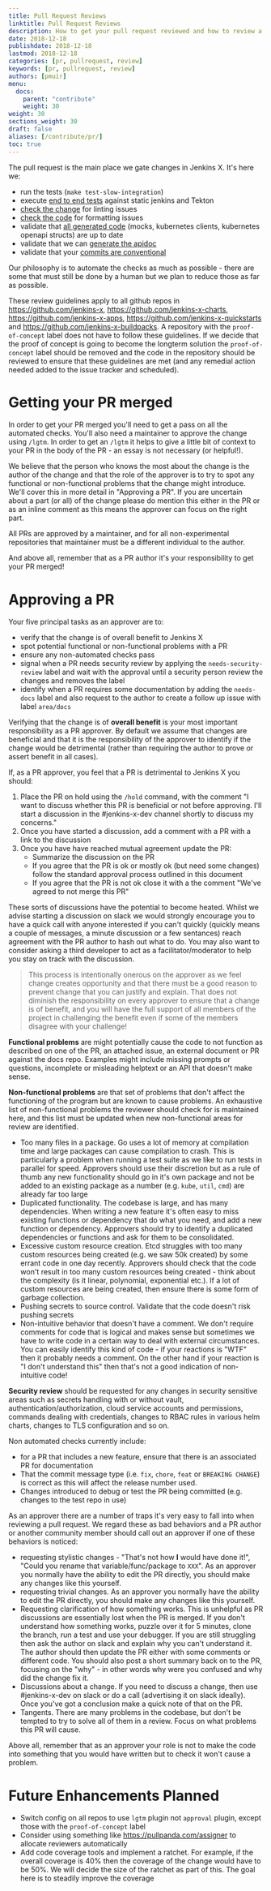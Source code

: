 ```yaml
---
title: Pull Request Reviews
linktitle: Pull Request Reviews
description: How to get your pull request reviewed and how to review a pull request
date: 2018-12-18
publishdate: 2018-12-18
lastmod: 2018-12-18
categories: [pr, pullrequest, review]
keywords: [pr, pullrequest, review]
authors: [pmuir]
menu:
  docs:
    parent: "contribute"
    weight: 30
weight: 30
sections_weight: 30
draft: false
aliases: [/contribute/pr/]
toc: true
---
```


The pull request is the main place we gate changes in Jenkins X. It's here we:
 
* run the tests (`make test-slow-integration`)
* execute [end to end tests](https://github.com/jenkins-x/bdd-jx) against static jenkins and Tekton
* [check the change](https://github.com/jenkins-x/jx/blob/2d54b6ef9a276f148cbc7cb10169e83238f2d83e/hack/linter.sh) for linting issues 
* [check the code](https://github.com/jenkins-x/jx/blob/2d54b6ef9a276f148cbc7cb10169e83238f2d83e/hack/gofmt.sh) for formatting issues
* validate that [all generated code](https://jenkins-x.io/contribute/development/#code-generation) (mocks, kubernetes clients, kubernetes openapi structs) are up to date
* validate that we can [generate the apidoc](https://jenkins-x.io/contribute/development/#code-generation)
* validate that your [commits are conventional](https://jenkins-x.io/contribute/development/#the-commit-message)

Our philosophy is to automate the checks as much as possible - there are some that must still be done by a human but we
plan to reduce those as far as possible.

These review guidelines apply to all github repos in https://github.com/jenkins-x, https://github.com/jenkins-x-charts, 
https://github.com/jenkins-x-apps, https://github.com/jenkins-x-quickstarts and https://github.com/jenkins-x-buildpacks.
A repository with the `proof-of-concept` label does not have to follow these guidelines. If we decide that the proof 
of concept is going to become the longterm solution the `proof-of-concept` label should be removed and the code in the
repository should be reviewed to ensure that these guidelines are met (and any remedial action needed added to the issue
tracker and scheduled).     

# Getting your PR merged

In order to get your PR merged you'll need to get a pass on all the automated checks. You'll also need a maintainer to
approve the change using `/lgtm`. In order to get an `/lgtm` it helps to give a little bit of context to your PR in the
body of the PR - an essay is not necessary (or helpful!).

We believe that the person who knows the most about the change is the author of the change and that the role of the approver
is to try to spot any functional or non-functional problems that the change might introduce. We'll cover this in more 
detail in "Approving a PR". If you are uncertain about a part (or all) of the change please do mention this either in 
the PR or as an inline comment as this means the approver can focus on the right part.

All PRs are approved by a maintainer, and for all non-experimental repositories that maintainer must be a different 
individual to the author.

And above all, remember that as a PR author it's your responsibility to get your PR merged!

# Approving a PR

Your five principal tasks as an approver are to:
 
* verify that the change is of overall benefit to Jenkins X
* spot potential functional or non-functional problems with a PR
* ensure any non-automated checks pass
* signal when a PR needs security review by applying the `needs-security-review` label and wait with the approval 
until a security person review the changes and removes the label
* identify when a PR requires some documentation by adding the `needs-docs` label and also request to the author 
to create a follow up issue with label `area/docs`  

Verifying that the change is of **overall benefit** is your most important responsibility as a PR approver. By default 
we assume that changes are beneficial and that it is the responsibility of the approver to identify if the change would 
be detrimental (rather than requiring the author to prove or assert benefit in all cases).

If, as a PR approver, you feel that a PR is detrimental to Jenkins X you should:

1) Place the PR on hold using the `/hold` command, with the comment "I want to discuss whether this PR is beneficial or 
not before approving. I'll start a discussion in the #jenkins-x-dev channel shortly to discuss my concerns."
2) Once you have started a discussion, add a comment with a PR with a link to the discussion
3) Once you have have reached mutual agreement update the PR:
   * Summarize the discussion on the PR
   * If you agree that the PR is ok or mostly ok (but need some changes) follow the standard approval process outlined in
     this document
   * If you agree that the PR is not ok close it with a the comment "We've agreed to not merge this PR"  

These sorts of discussions have the potential to become heated. Whilst we advise starting a discussion on slack we would
strongly encourage you to have a quick call with anyone interested if you can't quickly (quickly means a couple of 
messages, a minute discussion or a few sentances) reach agreement with the PR author to hash out what to do. You may also
want to consider asking a third developer to act as a facilitator/moderator to help you stay on track with the discussion.

> This process is intentionally onerous on the approver as we feel change creates opportunity and that there must be a 
> good reason to prevent change that you can justify and explain. That does not diminish the responsibility on every
> approver to ensure that a change is of benefit, and you will have the full support of all members of the project in
> challenging the benefit even if some of the members disagree with your challenge!

**Functional problems** are might potentially cause the code to not function as described on one of the PR, an attached issue, 
an external document or PR against the docs repo. Examples might include missing prompts or questions, incomplete or
misleading helptext or an API that doesn't make sense.

**Non-functional problems** are that set of problems that don't affect the functioning of the program but are known to cause 
problems. An exhaustive list of non-functional problems the reviewer should check for is maintained here, and this list
must be updated when new non-functional areas for review are identified.

* Too many files in a package. Go uses a lot of memory at compilation time and large packages can cause compilation to 
  crash. This is particularly a problem when running a test suite as we like to run tests in parallel for speed. Approvers
  should use their discretion but as a rule of thumb any new functionality should go in it's own package and not be 
  added to an existing package as a number (e.g. `kube`, `util`, `cmd`) are already far too large
* Duplicated functionality. The codebase is large, and has many dependencies. When writing a new feature it's often easy
  to miss existing functions or dependency that do what you need, and add a new function or dependency. Approvers should
  try to identify a duplicated dependencies or functions and ask for them to be consolidated.
* Excessive custom resource creation. Etcd struggles with too many custom resources being created (e.g. we saw 50k created)
  by some errant code in one day recently. Approvers should check that the code won't result in too many custom resources
  being created - think about the complexity (is it linear, polynomial, exponential etc.). If a lot of custom resources are
  being created, then ensure there is some form of garbage collection.
* Pushing secrets to source control. Validate that the code doesn't risk pushing secrets
* Non-intuitive behavior that doesn't have a comment. We don't require comments for code that is logical and makes sense
  but sometimes we have to write code in a certain way to deal with external circumstances. You can easily identify this
  kind of code - if your reactions is "WTF" then it probably needs a comment. On the other hand if your reaction is 
  "I don't understand this" then that's not a good indication of non-intuitive code! 

**Security review** should be requested for any changes in security sensitive areas such as secrets handling with or without 
vault, authentication/authorization, cloud service accounts and permissions, commands dealing with credentials, changes to 
RBAC rules in various helm charts, changes to TLS configuration and so on.

Non automated checks currently include:
* for a PR that includes a new feature, ensure that there is an associated PR for documentation
* That the commit message type (i.e. `fix`, `chore`, `feat` or `BREAKING CHANGE`) is correct as this will affect the release number used.
* Changes introduced to debug or test the PR being committed (e.g. changes to the test repo in use)

As an approver there are a number of traps it's very easy to fall into when reviewing a pull request. We regard these as
bad behaviors and a PR author or another community member should call out an approver if one of these behaviors is noticed:

* requesting stylistic changes - "That's not how **I** would have done it!", "Could you rename that variable/func/package
  to `XXX`". As an approver you normally have the ability to edit the PR directly, you should make any changes like this 
  yourself.
* requesting trivial changes. As an approver you normally have the ability to edit the PR directly, you should make any 
  changes like this yourself.
* Requesting clarification of how something works. This is unhelpful as PR discussions are essentially lost when the PR 
  is merged. If you don't understand how something works, puzzle over it for 5 minutes, clone the branch, run a test and 
  use your debugger. If you are still struggling then ask the author on slack and explain why you can't understand it. The
  author should then update the PR either with some comments or different code. You should also post a short summary back
  on to the PR, focusing on the "why" - in other words why were you confused and why did the change fix it.
* Discussions about a change. If you need to discuss a change, then use #jenkins-x-dev on slack or do a call 
  (advertising it on slack ideally). Once you've got a conclusion make a quick note of that on the PR.
* Tangents. There are many problems in the codebase, but don't be tempted to try to solve all of them in a review. Focus
  on what problems this PR will cause.

Above all, remember that as an approver your role is not to make the code into something that you would have written
but to check it won't cause a problem.

# Future Enhancements Planned

* Switch config on all repos to use `lgtm` plugin not `approval` plugin, except those with the `proof-of-concept` label
* Consider using something like https://pullpanda.com/assigner to allocate reviewers automatically 
* Add code coverage tools and implement a ratchet. For example, if the overall coverage is 40% then the coverage of the 
  change would have to be 50%. We will decide the size of the ratchet as part of this. The goal here is to steadily 
  improve the coverage
